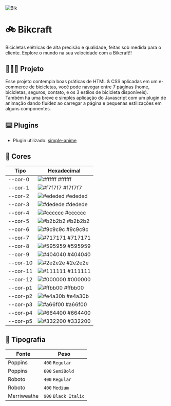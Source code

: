 
![Bik](https://cdn.discordapp.com/attachments/1070908868969910387/1196542149035044864/image.png?ex=65b801b7&is=65a58cb7&hm=803f85750138c425ae1db656c62c2a1c6d9c3c87b40256cb7467a21709107c9e&)
# 🚲 Bikcraft

Bicicletas elétricas de alta precisão e qualidade, feitas sob medida para o cliente. Explore o mundo na sua velocidade com a Bikcraft!!


## 👨🏻‍💻 Projeto  

Esse projeto contempla boas práticas de HTML & CSS aplicadas em um e-commerce de bicicletas, você pode navegar entre 7 páginas (home, bicicletas, seguros, contato, e os 3 estilos de bicicleta disponíveis).  
Também há uma breve e simples aplicação do Javascript com um plugin de animação dando fluídez ao carregar a página e pequenas estilizações em alguns componentes. 

## ⌨️ Plugins  

- Plugin utilizado: [simple-anime](https://github.com/origamid/simple-anime)

## 🎨 Cores

| Tipo       | Hexadecimal                                                      |
| ---------- | ---------------------------------------------------------------- |
| --cor-0    | ![#ffffff](https://via.placeholder.com/10/ffffff?text=+) #ffffff |
| --cor-1    | ![#f7f7f7](https://via.placeholder.com/10/f7f7f7?text=+) #f7f7f7 |
| --cor-2    | ![#ededed](https://via.placeholder.com/10/ededed?text=+) #ededed |
| --cor-3    | ![#dedede](https://via.placeholder.com/10/dedede?text=+) #dedede |
| --cor-4    | ![#cccccc](https://via.placeholder.com/10/cccccc?text=+) #cccccc |
| --cor-5    | ![#b2b2b2](https://via.placeholder.com/10/b2b2b2?text=+) #b2b2b2 |
| --cor-6    | ![#9c9c9c](https://via.placeholder.com/10/9c9c9c?text=+) #9c9c9c |
| --cor-7    | ![#717171](https://via.placeholder.com/10/717171?text=+) #717171 |
| --cor-8    | ![#595959](https://via.placeholder.com/10/595959?text=+) #595959 |
| --cor-9    | ![#404040](https://via.placeholder.com/10/404040?text=+) #404040 |
| --cor-10   | ![#2e2e2e](https://via.placeholder.com/10/2e2e2e?text=+) #2e2e2e |
| --cor-11   | ![#111111](https://via.placeholder.com/10/111111?text=+) #111111 |
| --cor-12   | ![#000000](https://via.placeholder.com/10/000000?text=+) #000000 |
| --cor-p1   | ![#ffbb00](https://via.placeholder.com/10/ffbb00?text=+) #ffbb00 |
| --cor-p2   | ![#e4a30b](https://via.placeholder.com/10/e4a30b?text=+) #e4a30b |
| --cor-p3   | ![#a66f00](https://via.placeholder.com/10/a66f00?text=+) #a66f00 |
| --cor-p4   | ![#664400](https://via.placeholder.com/10/664400?text=+) #664400 |
| --cor-p5   | ![#332200](https://via.placeholder.com/10/332200?text=+) #332200 |

## 📃 Tipografia

| Fonte             | Peso            |
| ----------------- | --------------- |
| Poppins           | `400` `Regular` |
| Poppins           | `600` `SemiBold`|
| Roboto            | `400` `Regular` |
| Roboto            | `400` `Medium`  |
| Merriweathe       | `900` `Black Italic` |
